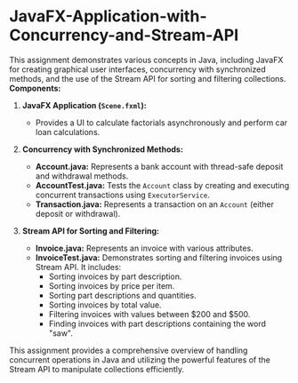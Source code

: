 # JavaFX-Application-with-Concurrency-and-Stream-API
This assignment demonstrates various concepts in Java, including JavaFX for creating graphical user interfaces, concurrency with synchronized methods, and the use of the Stream API for sorting and filtering collections.
**Components:**

1. **JavaFX Application (`Scene.fxml`):**
   - Provides a UI to calculate factorials asynchronously and perform car loan calculations.

2. **Concurrency with Synchronized Methods:**
   - **Account.java:** Represents a bank account with thread-safe deposit and withdrawal methods.
   - **AccountTest.java:** Tests the `Account` class by creating and executing concurrent transactions using `ExecutorService`.
   - **Transaction.java:** Represents a transaction on an `Account` (either deposit or withdrawal).

3. **Stream API for Sorting and Filtering:**
   - **Invoice.java:** Represents an invoice with various attributes.
   - **InvoiceTest.java:** Demonstrates sorting and filtering invoices using Stream API. It includes:
     - Sorting invoices by part description.
     - Sorting invoices by price per item.
     - Sorting part descriptions and quantities.
     - Sorting invoices by total value.
     - Filtering invoices with values between $200 and $500.
     - Finding invoices with part descriptions containing the word "saw".

This assignment provides a comprehensive overview of handling concurrent operations in Java and utilizing the powerful features of the Stream API to manipulate collections efficiently.
